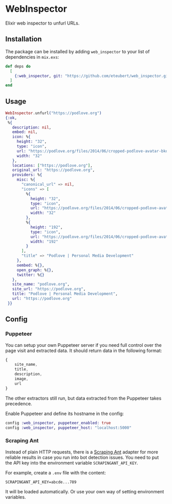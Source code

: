 # WebInspector

Elixir web inspector to unfurl URLs.

## Installation

The package can be installed by adding `web_inspector` to your list of dependencies in `mix.exs`:

```elixir
def deps do
  [
    {:web_inspector, git: "https://github.com/eteubert/web_inspector.git"}
  ]
end
```

## Usage

```elixir
WebInspector.unfurl("https://podlove.org")
{:ok,
 %{
   description: nil,
   embed: nil,
   icon: %{
     height: "32",
     type: "icon",
     url: "https://podlove.org/files/2014/06/cropped-podlove-avatar-bkd-1024-32x32.png",
     width: "32"
   },
   locations: ["https://podlove.org"],
   original_url: "https://podlove.org",
   providers: %{
     misc: %{
       "canonical_url" => nil,
       "icons" => [
         %{
           height: "32",
           type: "icon",
           url: "https://podlove.org/files/2014/06/cropped-podlove-avatar-bkd-1024-32x32.png",
           width: "32"
         },
         %{
           height: "192",
           type: "icon",
           url: "https://podlove.org/files/2014/06/cropped-podlove-avatar-bkd-1024-192x192.png",
           width: "192"
         }
       ],
       "title" => "Podlove | Personal Media Development"
     },
     oembed: %{},
     open_graph: %{},
     twitter: %{}
   },
   site_name: "podlove.org",
   site_url: "https://podlove.org",
   title: "Podlove | Personal Media Development",
   url: "https://podlove.org"
 }}
```

## Config

### Puppeteer

You can setup your own Puppeteer server if you need full control over the page visit and extracted data. It should return data in the following format:

```js
{
    site_name,
    title,
    description,
    image,
    url
}
```

The other extractors still run, but data extracted from the Puppeteer takes precedence.

Enable Puppeteer and define its hostname in the config:

```elixir
config :web_inspector, puppeteer_enabled: true
config :web_inspector, puppeteer_host: "localhost:5000"
```

### Scraping Ant

Instead of plain HTTP requests, there is a [Scraping Ant](https://scrapingant.com/) adapter for more reliable results in case you run into bot detection issues. You need to put the API key into the environment variable `SCRAPINGANT_API_KEY`.

For example, create a `.env` file with the content:

```
SCRAPINGANT_API_KEY=abcde...789
```

It will be loaded automatically. Or use your own way of setting environment variables.
